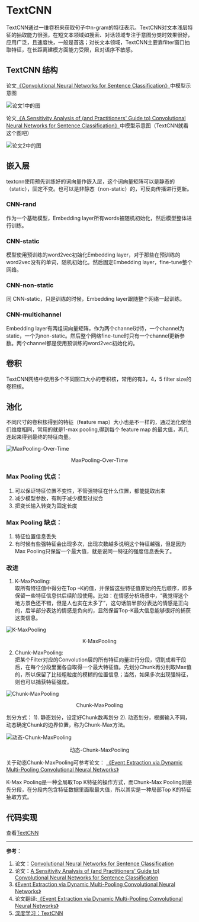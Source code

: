 # TextCNN

TextCNN通过一维卷积来获取句子中n-gram的特征表示。TextCNN对文本浅层特征的抽取能力很强，在短文本领域如搜索、对话领域专注于意图分类时效果很好，应用广泛，且速度快，一般是首选；对长文本领域，TextCNN主要靠filter窗口抽取特征，在长距离建模方面能力受限，且对语序不敏感。

## TextCNN 结构
论文[《Convolutional Neural Networks for Sentence Classification》](https://arxiv.org/abs/1408.5882)中模型示意图

![论文1中的图](/assets/images/nlp/textcnn/textcnn_1.png)

论文[《A Sensitivity Analysis of (and Practitioners' Guide to) Convolutional Neural Networks for Sentence Classification》](https://arxiv.org/abs/1510.03820)中模型示意图（TextCNN就看这个图吧）

![论文2中的图](/assets/images/nlp/textcnn/textcnn_2.png)

## 嵌入层

textcnn使用预先训练好的词向量作嵌入层，这个词向量矩阵可以是静态的（static），固定不变。也可以是非静态（non-static）的，可反向传播进行更新。

### CNN-rand

作为一个基础模型，Embedding layer所有words被随机初始化，然后模型整体进行训练。

### CNN-static

模型使用预训练的word2vec初始化Embedding layer，对于那些在预训练的word2vec没有的单词，随机初始化。然后固定Embedding layer，fine-tune整个网络。

### CNN-non-static

同 CNN-static，只是训练的时候，Embedding layer跟随整个网络一起训练。

### CNN-multichannel

Embedding layer有两组词向量矩阵，作为两个channel对待，一个channel为static，一个为non-static。然后整个网络fine-tune时只有一个channel更新参数。两个channel都是使用预训练的word2vec初始化的。

## 卷积

TextCNN网络中使用多个不同窗口大小的卷积核，常用的有3，4，5 filter size的卷积核。

## 池化

不同尺寸的卷积核得到的特征（feature map）大小也是不一样的，通过池化使他们维度相同，常用的就是1-max pooling,得到每个 feature map 的最大值，再几连起来得到最终的特征向量。

![MaxPooling-Over-Time](/assets/images/nlp/textcnn/MaxPooling-Over-Time.jpeg)
<center>MaxPooling-Over-Time</center>

### Max Pooling 优点：
1. 可以保证特征位置不变性，不管强特征在什么位置，都能提取出来
2. 减少模型参数，有利于减少模型过拟合
3. 把变长输入转变为固定长度

### Max Pooling 缺点：
1. 特征位置信息丢失
2. 有时候有些强特征会出现多次，出现次数越多说明这个特征越强，但是因为Max Pooling只保留一个最大值，就是说同一特征的强度信息丢失了。

### 改进

1. K-MaxPooling:  
取所有特征值中得分在Top –K的值，并保留这些特征值原始的先后顺序，即多保留一些特征信息供后续阶段使用。比如：在情感分析场景中，“我觉得这个地方景色还不错，但是人也实在太多了”，这句话前半部分表达的情感是正向的，后半部分表达的情感是负向的，显然保留Top-K最大信息能够很好的捕获这类信息。

![K-MaxPooling](/assets/images/nlp/textcnn/K-MaxPooling.jpeg)
<center>K-MaxPooling</center>

2. Chunk-MaxPooling:  
把某个Filter对应的Convolution层的所有特征向量进行分段，切割成若干段后，在每个分段里面各自取得一个最大特征值。先划分Chunk再分别取Max值的，所以保留了比较粗粒度的模糊的位置信息；当然，如果多次出现强特征，则也可以捕获特征强度。

![Chunk-MaxPooling](/assets/images/nlp/textcnn/Chunk-MaxPooling.jpeg)
<center>Chunk-MaxPooling</center>

划分方式：
1). 静态划分，设定好Chunk数再划分
2). 动态划分，根据输入不同，动态确定Chunk的边界位置，称为Chunk-Max方法。


![动态-Chunk-MaxPooling](/assets/images/nlp/textcnn/Chunk-MaxPooling.jpeg)
<center>动态-Chunk-MaxPooling</center>

关于动态Chunk-MaxPooling可参考论文：
[《Event Extraction via Dynamic Multi-Pooling Convolutional Neural
Networks》](http://www.nlpr.ia.ac.cn/cip/yubochen/yubochenPageFile/acl2015chen.pdf)

K-Max Pooling是一种全局取Top K特征的操作方式，而Chunk-Max Pooling则是先分段，在分段内包含特征数据里面取最大值，所以其实是一种局部Top K的特征抽取方式。


## 代码实现

查看[TextCNN](/codes/textcnn)

---
**参考**：
1. 论文：[Convolutional Neural Networks for Sentence Classification](https://arxiv.org/abs/1408.5882)
2. 论文：[A Sensitivity Analysis of (and Practitioners' Guide to) Convolutional Neural Networks for Sentence Classification](https://arxiv.org/abs/1510.03820)
3. [《Event Extraction via Dynamic Multi-Pooling Convolutional Neural
Networks》](http://www.nlpr.ia.ac.cn/cip/yubochen/yubochenPageFile/acl2015chen.pdf)
4. 论文翻译:[《Event Extraction via Dynamic Multi-Pooling Convolutional Neural
Networks》](https://blog.csdn.net/muumian123/article/details/82258819)
1. [深度学习：TextCNN](https://blog.csdn.net/pipisorry/article/details/85076712)